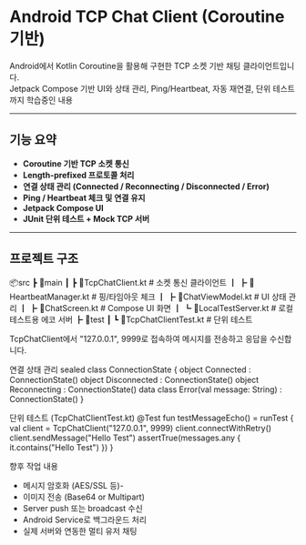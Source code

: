 # Android TCP Chat Client (Coroutine 기반)

Android에서 Kotlin Coroutine을 활용해 구현한 TCP 소켓 기반 채팅 클라이언트입니다.  
Jetpack Compose 기반 UI와 상태 관리, Ping/Heartbeat, 자동 재연결, 단위 테스트까지 
학습중인 내용

---

## 기능 요약

- **Coroutine 기반 TCP 소켓 통신**
- **Length-prefixed 프로토콜 처리**
- **연결 상태 관리 (Connected / Reconnecting / Disconnected / Error)**
- **Ping / Heartbeat 체크 및 연결 유지**
- **Jetpack Compose UI**
- **JUnit 단위 테스트 + Mock TCP 서버**

---

## 프로젝트 구조

📦src
┣ 📁main
┃ ┣ 📄TcpChatClient.kt # 소켓 통신 클라이언트
┃ ┣ 📄HeartbeatManager.kt # 핑/타임아웃 체크
┃ ┣ 📄ChatViewModel.kt # UI 상태 관리
┃ ┣ 📄ChatScreen.kt # Compose UI 화면
┃ ┗ 📄LocalTestServer.kt # 로컬 테스트용 에코 서버
┣ 📁test
┃ ┗ 📄TcpChatClientTest.kt # 단위 테스트

TcpChatClient에서 "127.0.0.1", 9999로 접속하여 메시지를 전송하고 응답을 수신합니다.

연결 상태 관리
sealed class ConnectionState {
    object Connected : ConnectionState()
    object Disconnected : ConnectionState()
    object Reconnecting : ConnectionState()
    data class Error(val message: String) : ConnectionState()
}

단위 테스트 (TcpChatClientTest.kt)
@Test
fun testMessageEcho() = runTest {
    val client = TcpChatClient("127.0.0.1", 9999)
    client.connectWithRetry()
    client.sendMessage("Hello Test")
    assertTrue(messages.any { it.contains("Hello Test") })
}

향후 작업 내용
- 메시지 암호화 (AES/SSL 등)-
- 이미지 전송 (Base64 or Multipart)
- Server push 또는 broadcast 수신
- Android Service로 백그라운드 처리
- 실제 서버와 연동한 멀티 유저 채팅
